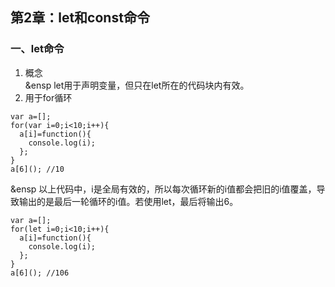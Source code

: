 ## 第2章：let和const命令  
### 一、let命令
1. 概念  
&ensp let用于声明变量，但只在let所在的代码块内有效。 
2. 用于for循环  
> 
```
var a=[];
for(var i=0;i<10;i++){
  a[i]=function(){
    console.log(i);
  };
}
a[6](); //10
```  
&ensp  以上代码中，i是全局有效的，所以每次循环新的i值都会把旧的i值覆盖，导致输出的是最后一轮循环的i值。若使用let，最后将输出6。
> 
```
var a=[];
for(let i=0;i<10;i++){
  a[i]=function(){
    console.log(i);
  };
}
a[6](); //106
```
